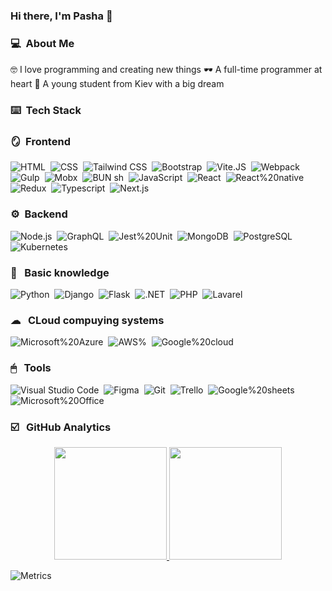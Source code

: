 ### Hi there, I'm Pasha 👋

### 💻 &nbsp;About Me

🤓 I love programming and creating new things 
🕶 A full-time programmer at heart 
🙌 A young student from Kiev with a big dream 


### ⌨️ &nbsp;Tech Stack

### 🪞 &nbsp;Frontend

![HTML](https://img.shields.io/badge/-HTML-05122A?style=flat&logo=HTML5)&nbsp;
![CSS](https://img.shields.io/badge/-CSS-05122A?style=flat&logo=CSS3&logoColor=1572B6)&nbsp;
![Tailwind CSS](https://img.shields.io/badge/-Tailwind%20CSS-05122A?style=flat&logo=Tailwind%20CSS&logoColor=tailwind%20css)&nbsp;
![Bootstrap](https://img.shields.io/badge/-Bootstarp-05122A?style=flat&logo=Bootstrap&logoColor=blue)&nbsp;
![Vite.JS](https://img.shields.io/badge/-Vite-05122A?style=flat&logo=Vite&logoColor=yellow)&nbsp;
![Webpack](https://img.shields.io/badge/-Webpack-05122A?style=flat&logo=Webpack&logoColor=webpack)&nbsp;
![Gulp](https://img.shields.io/badge/-Gulp-05122A?style=flat&logo=Gulp&logoColor=gulp)&nbsp;
![Mobx](https://img.shields.io/badge/-Mobx-05122A?style=flat&logo=Mobx)&nbsp;
![BUN sh](https://img.shields.io/badge/-Bun-05122A?style=flat&logo=Bun)&nbsp;
![JavaScript](https://img.shields.io/badge/-JavaScript-05122A?style=flat&logo=javascript)&nbsp;
![React](https://img.shields.io/badge/-React-05122A?style=flat&logo=React&logoColor=blue)&nbsp;
![React%20native](https://img.shields.io/badge/-React%20native-05122A?style=flat&logo=React%20native)&nbsp;
![Redux](https://img.shields.io/badge/-Redux-05122A?style=flat&logo=Redux)&nbsp;
![Typescript](https://img.shields.io/badge/-Typescript-05122A?style=flat&logo=TypeScript&logoColor=typescript)&nbsp;
![Next.js](https://img.shields.io/badge/-Next.js-05122A?style=flat&logo=Next.js)&nbsp;

### ⚙ &nbsp;Backend

![Node.js](https://img.shields.io/badge/-Node.js-05122A?style=flat&logo=Node.js)&nbsp;
![GraphQL](https://img.shields.io/badge/-GraphQL-05122A?style=flat&logo=GraphQL)&nbsp;
![Jest%20Unit](https://img.shields.io/badge/-Jest%20Unit-05122A?style=flat&logo=Jest%20Unit)&nbsp;
![MongoDB](https://img.shields.io/badge/-MongoDB-05122A?style=flat&logo=MongoDB&Color=MongoDB)&nbsp;
![PostgreSQL](https://img.shields.io/badge/-PostgreSQL-05122A?style=flat&logo=PostgreSQL&Color=PostgreSQL)&nbsp;
![Kubernetes](https://img.shields.io/badge/-Kubernetes-05122A?style=flat&logo=Kubernetes)&nbsp;

###  🔰  &nbsp; Basic knowledge

![Python](https://img.shields.io/badge/-Pyton-05122A?style=flat&logo=python)&nbsp;
![Django](https://img.shields.io/badge/-Django-05122A?style=flat&logo=Django&logoColor=green)&nbsp;
![Flask](https://img.shields.io/badge/-Flask-05122A?style=flat&logo=Flask&Color=green)&nbsp;
![.NET](https://img.shields.io/badge/-.NET-05122A?style=flat&logo=.NET)&nbsp;
![PHP](https://img.shields.io/badge/-PHP-05122A?style=flat&logo=php)&nbsp;
![Lavarel](https://img.shields.io/badge/-Lavarel-05122A?style=flat&logo=Lavarel&logoColor=Lavarel)&nbsp;

### ☁ &nbsp; CLoud compuying systems

![Microsoft%20Azure](https://img.shields.io/badge/-Microsoft%20Azure-05122A?style=flat&logo=Microsoft%20Azure)&nbsp;
![AWS%](https://img.shields.io/badge/-AWS-05122A?style=flat&logo=AWS)&nbsp;
![Google%20cloud](https://img.shields.io/badge/-Google%20cloud-05122A?style=flat&logo=Google%20cloud)&nbsp;

###  🖱  &nbsp; Tools

![Visual Studio Code](https://img.shields.io/badge/-Visual%20Studio%20Code-05122A?style=flat&logo=visual-studio-code&logoColor=007ACC)&nbsp;
![Figma](https://img.shields.io/badge/-Figma-05122A?style=flat&logo=Figma)&nbsp;
![Git](https://img.shields.io/badge/-Git-05122A?style=flat&logo=git)&nbsp;
![Trello](https://img.shields.io/badge/-Trello-05122A?style=flat&logo=Trello)&nbsp;
![Google%20sheets](https://img.shields.io/badge/-Google%20sheets-05122A?style=flat&logo=Google%20sheets)&nbsp;
![Microsoft%20Office](https://img.shields.io/badge/-Microsoft%20Office-05122A?style=flat&logo=Microsoft%20Office)&nbsp;

### ☑️ &nbsp; GitHub Analytics

<center>
  <a href="https://github.com/Syagr">
    <img height="180em" src="https://github-readme-stats.vercel.app/api?username=Syagr&show_icons=true&theme=dark&show_icons=true&include_all_commits=true&count_private=true"/>
    <img height="180em" src="https://github-readme-stats.vercel.app/api/top-langs/?username=Syagr&theme=dark&layout=compact&langs_count=8&hide=php"/>
  </a>
</center>

![Metrics](https://metrics.lecoq.io/Syagr?template=classic&projects=1&people=1&lines=1&languages=1&isocalendar=1&habits=1&base=header%2C%20activity%2C%20community%2C%20repositories%2C%20metadata&base.indepth=false&base.hireable=false&base.skip=false&isocalendar=false&isocalendar.duration=half-year&languages=false&languages.limit=8&languages.threshold=0%25&languages.other=false&languages.colors=github&languages.sections=most-used&languages.indepth=false&languages.analysis.timeout=15&languages.analysis.timeout.repositories=7.5&languages.categories=markup%2C%20programming&languages.recent.categories=markup%2C%20programming&languages.recent.load=300&languages.recent.days=14&lines=false&lines.sections=base&lines.repositories.limit=4&lines.history.limit=1&habits=false&habits.from=200&habits.days=14&habits.facts=true&habits.charts=false&habits.charts.type=classic&habits.trim=false&habits.languages.limit=8&habits.languages.threshold=0%25&people=false&people.limit=24&people.identicons=false&people.identicons.hide=false&people.size=28&people.types=followers%2C%20following&people.shuffle=false&projects=false&projects.limit=4&projects.descriptions=false&config.timezone=Europe%2FKiev)
